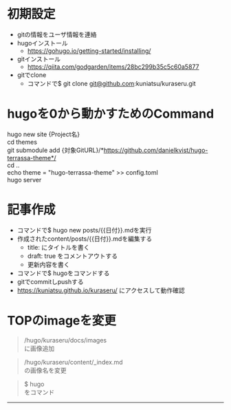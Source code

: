 # 初期設定

- gitの情報をユーザ情報を連絡
- hugoインストール    
  - https://gohugo.io/getting-started/installing/  
- gitインストール    
  - https://qiita.com/godgarden/items/28bc299b35c5c60a5877  
- gitでclone     
  - コマンドで$ git clone git@github.com:kuniatsu/kuraseru.git


# hugoを0から動かすためのCommand
hugo new site {Project名}  
cd themes  
git submodule add  {対象GitURL}/*https://github.com/danielkvist/hugo-terrassa-theme*/  
cd ..  
echo theme = \"hugo-terrassa-theme\" >> config.toml   
hugo server  
  

# 記事作成
- コマンドで$ hugo new posts/{{日付}}.mdを実行    
- 作成されたcontent/posts/{{日付}}.mdを編集する    
  - title: にタイトルを書く    
  - draft: true をコメントアウトする    
  - 更新内容を書く     
- コマンドで$ hugoをコマンドする    
- gitでcommitしpushする    
- https://kuniatsu.github.io/kuraseru/  にアクセスして動作確認    


# TOPのimageを変更
> /hugo/kuraseru/docs/images   
に画像追加

> /hugo/kuraseru/content/_index.md    
の画像名を変更

> $ hugo   
をコマンド




----------------------




